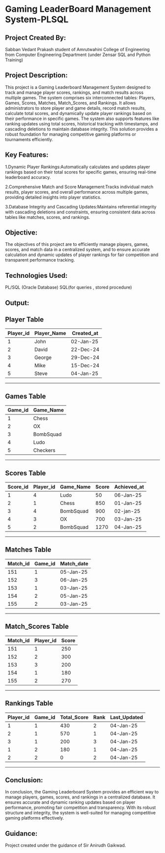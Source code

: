 # Gaming LeaderBoard Management System-PLSQL

## Project Created By:
Sabban Vedant Prakash student of Amrutwahini College of Engineering from Computer Engineering Department
(under Zensar SQL and Python Training)

## Project Description:
This project is a Gaming Leaderboard Management System designed to track and manage player scores, rankings, and match results across multiple games. The system comprises six interconnected tables: 
Players, Games, Scores, Matches, Match_Scores, and Rankings. It allows administrators to store player and game details, record match results, calculate total scores, and dynamically update player rankings
based on their performance in specific games. The system also supports features like ranking updates using total scores, historical tracking with timestamps, and cascading deletions to maintain database integrity. 
This solution provides a robust foundation for managing competitive gaming platforms or tournaments efficiently.

## Key Features:
1.Dynamic Player Rankings:Automatically calculates and updates player rankings based on their total scores for specific games, ensuring real-time leaderboard accuracy.

2.Comprehensive Match and Score Management:Tracks individual match results, player scores, and overall performance across multiple games, providing detailed insights into player statistics.

3.Database Integrity and Cascading Updates:Maintains referential integrity with cascading deletions and constraints, ensuring consistent data across tables like matches, scores, and rankings.

## Objective:
The objectives of this project are to efficiently manage players, games, scores, and match data in a centralized system, and to ensure accurate calculation and dynamic updates of player rankings 
for fair competition and transparent performance tracking.

## Technologies Used:
PL/SQL (Oracle Database) SQL(for queries , stored procedure)

## Output:

Player Table
----------------------------------------
| Player_id | Player_Name | Created_at |
|-----------|-------------|------------|
|     1     |    John     |  02-Jan-25 |
|     2     |    David    |  22-Dec-24 |
|     3     |   George    |  29-Dec-24 |
|     4     |    Mike     |  15-Dec-24 |
|     5     |   Steve     |  04-Jan-25 |
----------------------------------------

Games Table
-----------------------
| Game_id | Game_Name |
|---------|-----------|
|    1    |   Chess   |
|    2    |    OX     |
|    3    | BombSquad |
|    4    |   Ludo    |
|    5    |  Checkers |
-----------------------

Scores Table
----------------------------------------------------------
| Score_id | Player_id | Game_Name | Score | Achieved_at |
|----------|-----------|-----------|-------|-------------|
|    1     |    4      |   Ludo    |  50   |  06-Jan-25  |
|    2     |    1      |   Chess   |  850  |  01-Jan-25  |
|    3     |    4      | BombSquad |  900  |  02-jan-25  |
|    4     |    3      |    OX     |  700  |  03-Jan-25  |
|    5     |    2      | BombSquad |  1270 |  04-Jan-25  |
----------------------------------------------------------

Matches Table
-----------------------------------
| Match_id | Game_id | Match_date |
|----------|---------|------------|
|   151    |    1    |  05-Jan-25 |
|   152    |    3    |  06-Jan-25 |
|   153    |    1    |  03-Jan-25 |
|   154    |    2    |  05-Jan-25 |
|   155    |    2    |  03-Jan-25 |
-----------------------------------

Match_Scores Table
-------------------------------
| Match_id | Player_id | Score |
|----------|-----------|-------|
|    151   |     1     |  250  |
|    152   |     2     |  300  |
|    153   |     3     |  200  |
|    154   |     1     |  180  |
|    155   |     2     |  270  |
--------------------------------

Rankings Table
----------------------------------------------------------
| Player_id | Game_id | Total_Score | Rank | Last_Updated |
|-----------|---------|-------------|------|--------------|
|     1     |    1    |     430     |   2  |   04-Jan-25  |
|     2     |    1    |     570     |   1  |   04-Jan-25  |
|     3     |    1    |     200     |   3  |   04-Jan-25  |
|     1     |    2    |     180     |   1  |   04-Jan-25  |
|     2     |    2    |     0       |   2  |   04-Jan-25  |
-----------------------------------------------------------

## Conclusion:
In conclusion, the Gaming Leaderboard System provides an efficient way to manage players, games, scores, and rankings in a centralized database. It ensures accurate and dynamic ranking updates based on 
player performance, promoting fair competition and transparency. With its robust structure and integrity, the system is well-suited for managing competitive gaming platforms effectively.

## Guidance:
Project created under the guidance of Sir Anirudh Gaikwad.

